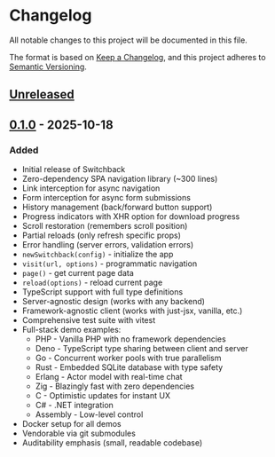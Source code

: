 # Changelog

All notable changes to this project will be documented in this file.

The format is based on [Keep a Changelog](https://keepachangelog.com/en/1.0.0/),
and this project adheres to [Semantic Versioning](https://semver.org/spec/v2.0.0.html).

## [Unreleased]

## [0.1.0] - 2025-10-18

### Added
- Initial release of Switchback
- Zero-dependency SPA navigation library (~300 lines)
- Link interception for async navigation
- Form interception for async form submissions
- History management (back/forward button support)
- Progress indicators with XHR option for download progress
- Scroll restoration (remembers scroll position)
- Partial reloads (only refresh specific props)
- Error handling (server errors, validation errors)
- `newSwitchback(config)` - initialize the app
- `visit(url, options)` - programmatic navigation
- `page()` - get current page data
- `reload(options)` - reload current page
- TypeScript support with full type definitions
- Server-agnostic design (works with any backend)
- Framework-agnostic client (works with just-jsx, vanilla, etc.)
- Comprehensive test suite with vitest
- Full-stack demo examples:
  - PHP - Vanilla PHP with no framework dependencies
  - Deno - TypeScript type sharing between client and server
  - Go - Concurrent worker pools with true parallelism
  - Rust - Embedded SQLite database with type safety
  - Erlang - Actor model with real-time chat
  - Zig - Blazingly fast with zero dependencies
  - C - Optimistic updates for instant UX
  - C# - .NET integration
  - Assembly - Low-level control
- Docker setup for all demos
- Vendorable via git submodules
- Auditability emphasis (small, readable codebase)

[Unreleased]: https://github.com/ge3224/switchback/compare/v0.1.0...HEAD
[0.1.0]: https://github.com/ge3224/switchback/releases/tag/v0.1.0
